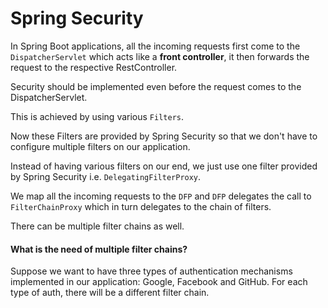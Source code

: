 # Spring Security

In Spring Boot applications, all the incoming requests first come to the `DispatcherServlet` which acts like a **front controller**, it then forwards the request to the respective RestController.

Security should be implemented even before the request comes to the DispatcherServlet.

This is achieved by using various `Filters`.

Now these Filters are provided by Spring Security so that we don't have to configure multiple filters on our application.

Instead of having various filters on our end, we just use one filter provided by Spring Security i.e. `DelegatingFilterProxy`.

We map all the incoming requests to the `DFP` and `DFP` delegates the call to `FilterChainProxy` which in turn delegates to the chain of filters.

There can be multiple filter chains as well.

#### What is the need of multiple filter chains?

Suppose we want to have three types of authentication mechanisms implemented in our application: Google, Facebook and GitHub.
For each type of auth, there will be a different filter chain.
